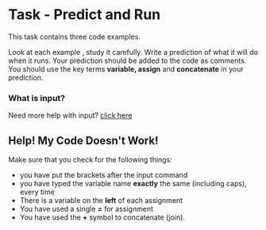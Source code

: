 # Task - Predict and Run

This task contains three code examples.

Look at each example , study it carefully.  Write a prediction of what it will do when it runs.  Your prediction should be added to the code as comments. You should use the key terms **variable, assign** and **concatenate** in your prediction.

### What is input?

Need more help with input? [click here](https://www.w3schools.com/python/ref_func_input.asp)


## Help! My Code Doesn't Work!

Make sure that you check for the following things:

- you have put the brackets after the input command
- you have typed the variable name **exactly** the same (including caps), every time
- There is a variable on the **left** of each assignment
- You have used a single **=** for assignment
- You have used the **+** symbol to concatenate (join).
